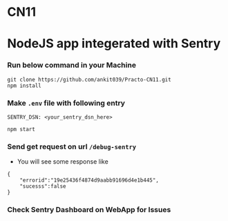 # CN11

# NodeJS app integerated with Sentry

### Run below command in your Machine

```
git clone https://github.com/ankit039/Practo-CN11.git
npm install
```

### Make `.env` file with following entry

`SENTRY_DSN: <your_sentry_dsn_here>`

```
npm start
```

### Send get request on url `/debug-sentry`

- You will see some response like

```
{
    "errorid":"19e25436f4874d9aabb91696d4e1b445",
    "sucesss":false
}
```
### Check Sentry Dashboard on WebApp for Issues